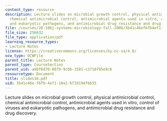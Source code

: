```yaml
---
content_type: resource
description: Lecture slides on microbial growth control, physical antimicrobial control,
  chemical antimicrobial control, antimicrobial agents used in vitro, control of viruses
  and eukaryotic pathogens, and antimicrobial drug resistance and drug discovery.
file: /courses/20-106j-systems-microbiology-fall-2006/3b41c46ef6fb4ef110a1b719194f6635_slides16.pdf
file_size: 256632
file_type: application/pdf
learning_resource_types:
- Lecture Notes
license: https://creativecommons.org/licenses/by-nc-sa/4.0/
ocw_type: OCWFile
parent_title: Lecture Notes
parent_type: CourseSection
parent_uid: a9bf6d70-8079-9cbb-1501-c3710795e9c6
resourcetype: Document
title: slides16.pdf
uid: 3b41c46e-f6fb-4ef1-10a1-b719194f6635
---
```

Lecture slides on microbial growth control, physical antimicrobial control, chemical antimicrobial control, antimicrobial agents used in vitro, control of viruses and eukaryotic pathogens, and antimicrobial drug resistance and drug discovery.
